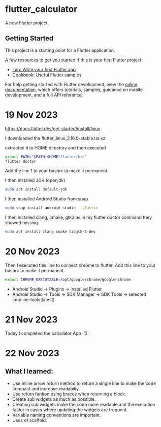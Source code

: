 # flutter_calculator

A new Flutter project.

## Getting Started

This project is a starting point for a Flutter application.

A few resources to get you started if this is your first Flutter project:

- [Lab: Write your first Flutter app](https://docs.flutter.dev/get-started/codelab)
- [Cookbook: Useful Flutter samples](https://docs.flutter.dev/cookbook)

For help getting started with Flutter development, view the
[online documentation](https://docs.flutter.dev/), which offers tutorials,
samples, guidance on mobile development, and a full API reference.

# 19 Nov 2023

https://docs.flutter.dev/get-started/install/linux

I downloaded the flutter_linux_3.16.0-stable.tar.xz

extracted it to HOME directory and then executed

```bash
export PATH="$PATH:$HOME/flutter/bin"
flutter doctor
```

Add the line 1 to your bashrc to make it permanent.

I then installed JDK (openjdk)

```bash
sudo apt install default-jdk
```

I then installed Android Studio from snap

```bash
sudo snap install android-studio --classic
```

I then installed clang, cmake, gtk3 as in my flutter doctor command they showed missing.

```bash
sudo apt install clang cmake libgtk-3-dev
```

# 20 Nov 2023

Then I executed this line to connect chrome to flutter. Add this line to your bashrc to make it permanent.

```bash
export CHROME_EXECUTABLE=/opt/google/chrome/google-chrome 
```

- Android Studio -> Plugins -> Installed Flutter
- Android Studio -> Tools -> SDK Manager -> SDK Tools -> selected cmdline-tools(latest)


# 21 Nov 2023

Today I completed the calculator App :'3


# 22 Nov 2023

## What I learned:

- Use inline arrow return method to return a single line to make the code compact and increase readabiliy.
- Use return funtion using braces when returning a block.
- Create sub widgets as much as possible.
- Creating sub widgets make the code more readable and the execution faster in cases where updating the widgets are frequent.
- Variable naming conventions are important.
- Uses of scaffold.
